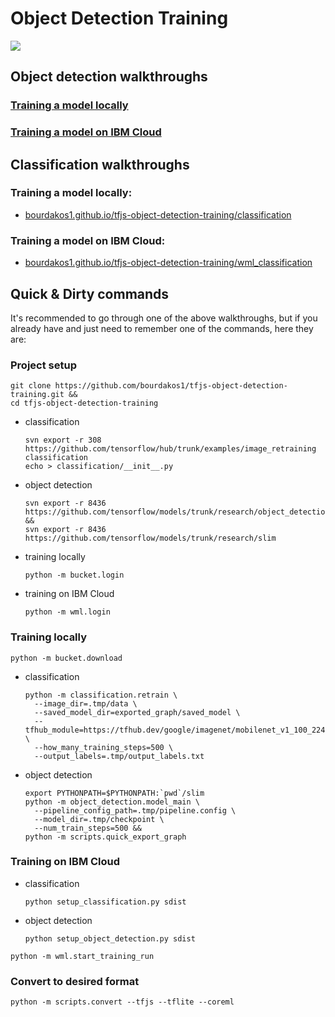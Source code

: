 # Object Detection Training
![](https://bourdakos1.github.io/tfjs-object-detection-training/assets/main.png)

## Object detection walkthroughs
### [Training a model locally](https://bourdakos1.github.io/tfjs-object-detection-training/)
### [Training a model on IBM Cloud](https://bourdakos1.github.io/tfjs-object-detection-training/)

## Classification walkthroughs
### Training a model locally:
- [bourdakos1.github.io/tfjs-object-detection-training/classification](https://bourdakos1.github.io/tfjs-object-detection-training/classification/)
### Training a model on IBM Cloud:
- [bourdakos1.github.io/tfjs-object-detection-training/wml_classification](https://bourdakos1.github.io/tfjs-object-detection-training/wml_classification/)

## Quick & Dirty commands
It's recommended to go through one of the above walkthroughs, but if you already have and just need to remember one of the commands, here they are:

### Project setup
```
git clone https://github.com/bourdakos1/tfjs-object-detection-training.git &&
cd tfjs-object-detection-training
```

* classification
  ```
  svn export -r 308 https://github.com/tensorflow/hub/trunk/examples/image_retraining classification
  echo > classification/__init__.py
  ```
* object detection
  ```
  svn export -r 8436 https://github.com/tensorflow/models/trunk/research/object_detection &&
  svn export -r 8436 https://github.com/tensorflow/models/trunk/research/slim
  ```

* training locally
  ```
  python -m bucket.login
  ```
* training on IBM Cloud
  ```
  python -m wml.login
  ```

### Training locally
```
python -m bucket.download
```

* classification
  ```
  python -m classification.retrain \
    --image_dir=.tmp/data \
    --saved_model_dir=exported_graph/saved_model \
    --tfhub_module=https://tfhub.dev/google/imagenet/mobilenet_v1_100_224/feature_vector/1 \
    --how_many_training_steps=500 \
    --output_labels=.tmp/output_labels.txt
  ```
* object detection
  ```
  export PYTHONPATH=$PYTHONPATH:`pwd`/slim
  python -m object_detection.model_main \
    --pipeline_config_path=.tmp/pipeline.config \
    --model_dir=.tmp/checkpoint \
    --num_train_steps=500 &&
  python -m scripts.quick_export_graph
  ```

### Training on IBM Cloud
* classification
  ```
  python setup_classification.py sdist
  ```
* object detection
  ```
  python setup_object_detection.py sdist
  ```
  
```
python -m wml.start_training_run
```

### Convert to desired format
```
python -m scripts.convert --tfjs --tflite --coreml
```
